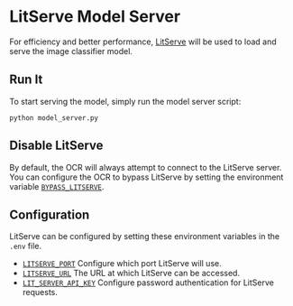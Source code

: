# LitServe Model Server

For efficiency and better performance, [LitServe](https://lightning.ai/docs/litserve/home)
will be used to load and serve the image classifier model.

## Run It

To start serving the model, simply run the model server script:

`python model_server.py`

## Disable LitServe

By default, the OCR will always attempt to connect to the LitServe server.
You can configure the OCR to bypass LitServe by setting the environment variable
[`BYPASS_LITSERVE`](../ENV.md#bypass_litserve).

## Configuration

LitServe can be configured by setting these environment variables in the `.env` file.

- [`LITSERVE_PORT`](../ENV.md#litserve_port) Configure which port LitServe will use.
- [`LITSERVE_URL`](../ENV.md#litserve_url) The URL at which LitServe can be accessed.
- [`LIT_SERVER_API_KEY`](../ENV.md#lit_server_api_key) Configure password authentication for LitServe requests.
